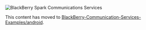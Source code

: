 ![BlackBerry Spark Communications Services](https://developer.blackberry.com/files/bbm-enterprise/documents/guide/resources/images/bnr-bbm-enterprise-sdk-title.png)

This content has moved to [BlackBerry-Communication-Services-Examples/android](https://github.com/blackberry/BlackBerry-Communication-Services-Examples/blob/master/android/).

